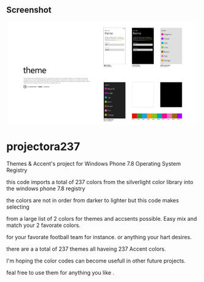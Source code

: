 ## Screenshot
![Screenshot](https://github.com/jackrabbit72380/ProjectOra237/blob/main/dearsg.png)

# projectora237
Themes & Accent's project for Windows Phone 7.8 Operating System Registry

this code imports a total of 237 colors from the silverlight color library into the windows phone 7.8 registry 

the colors are not in order from darker to lighter but this code makes selecting

from a large list of 2 colors for themes and accsents possible. Easy mix and match your 2 favorate colors.

for your favorate football team for instance. or anything your hart desires.

there are a a total of 237 themes all haveing 237 Accent colors.

I'm hoping the color codes can become usefull in other future projects.

feal free to use them for anything you like .
